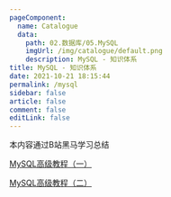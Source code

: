 ```yaml
---
pageComponent: 
  name: Catalogue
  data: 
    path: 02.数据库/05.MySQL
    imgUrl: /img/catalogue/default.png
    description: MySQL - 知识体系
title: MySQL - 知识体系
date: 2021-10-21 18:15:44
permalink: /mysql
sidebar: false
article: false
comment: false
editLink: false
---
```



本内容通过B站黑马学习总结

[MySQL高级教程（一）](https://www.bilibili.com/video/BV1a7411Z7UV)

[MySQL高级教程（二）](https://www.bilibili.com/video/av96911944)

